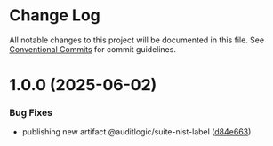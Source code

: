 # Change Log

All notable changes to this project will be documented in this file.
See [Conventional Commits](https://conventionalcommits.org) for commit guidelines.

# 1.0.0 (2025-06-02)


### Bug Fixes

* publishing new artifact @auditlogic/suite-nist-label ([d84e663](https://github.com/auditlogic/suite/commit/d84e6639a59c51c950ee9c89dbb127fdc30cbf9a))
